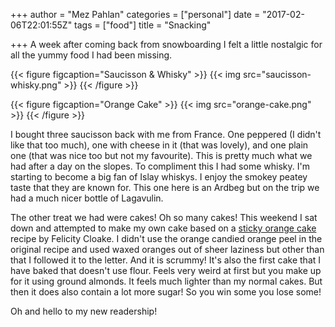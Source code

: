 +++
author = "Mez Pahlan"
categories = ["personal"]
date = "2017-02-06T22:01:55Z"
tags = ["food"]
title = "Snacking"

+++
A week after coming back from snowboarding I felt a little nostalgic for all the yummy food I had been missing.

{{< figure figcaption="Saucisson & Whisky" >}}
    {{< img src="saucisson-whisky.png" >}}
{{< /figure >}}

{{< figure figcaption="Orange Cake" >}}
    {{< img src="orange-cake.png" >}}
{{< /figure >}}

<!--more-->

I bought three saucisson back with me from France. One peppered (I didn't like that too much), one with cheese in it
(that was lovely), and one plain one (that was nice too but not my favourite). This is pretty much what we had after a
day on the slopes. To compliment this I had some whisky. I'm starting to become a big fan of Islay whiskys. I enjoy the
smokey peatey taste that they are known for. This one here is an Ardbeg but on the trip we had a much nicer bottle of
Lagavulin.

The other treat we had were cakes! Oh so many cakes! This weekend I sat down and attempted to make my own cake based on
a [sticky orange
cake](https://www.theguardian.com/lifeandstyle/wordofmouth/2017/feb/02/how-to-cook-the-perfect-sticky-orange-cake)
recipe by Felicity Cloake. I didn't use the orange candied orange peel in the original recipe and used waxed oranges out
of sheer laziness but other than that I followed it to the letter. And it is scrummy! It's also the first cake that I
have baked that doesn't use flour. Feels very weird at first but you make up for it using ground almonds. It feels much
lighter than my normal cakes. But then it does also contain a lot more sugar! So you win some you lose some!

Oh and hello to my new readership!
